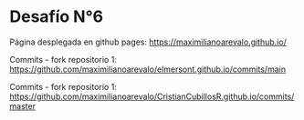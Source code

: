 # Desafío N°6

Página desplegada en github pages: https://maximilianoarevalo.github.io/

Commits - fork repositorio 1: https://github.com/maximilianoarevalo/elmersont.github.io/commits/main

Commits - fork repositorio 1: https://github.com/maximilianoarevalo/CristianCubillosR.github.io/commits/master
